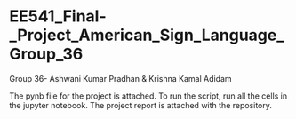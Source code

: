 # EE541_Final-_Project_American_Sign_Language_Group_36
Group 36- Ashwani Kumar Pradhan &amp; Krishna Kamal Adidam

The pynb file for the project is attached. To run the script, run all the cells in the jupyter notebook.
The project report is attached with the repository.
